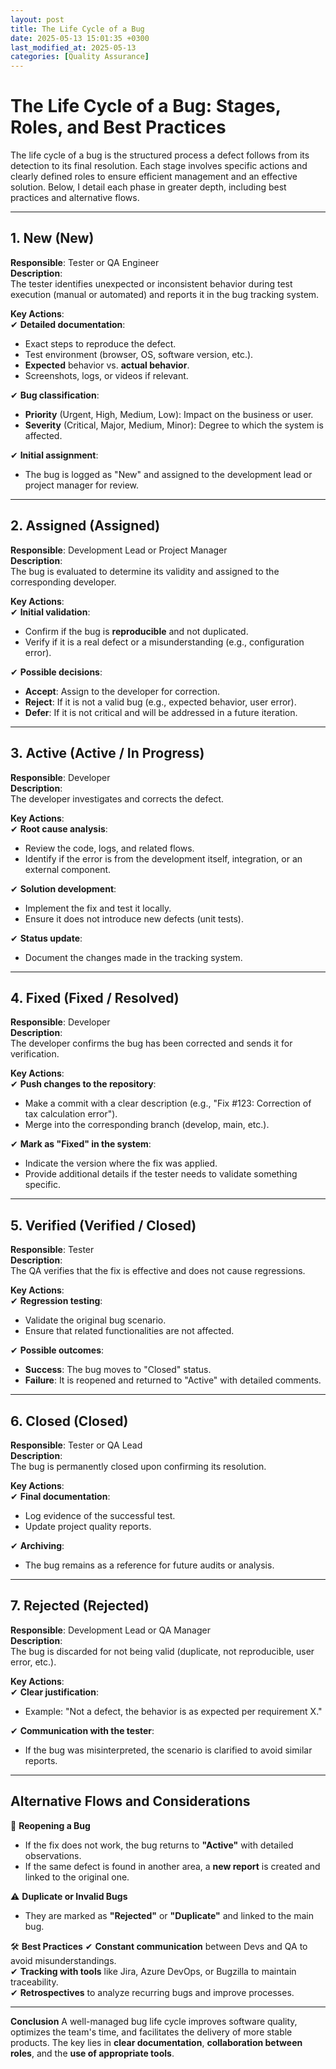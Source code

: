 ```yaml
---
layout: post
title: The Life Cycle of a Bug
date: 2025-05-13 15:01:35 +0300
last_modified_at: 2025-05-13
categories: [Quality Assurance]
---
```


# **The Life Cycle of a Bug: Stages, Roles, and Best Practices**

The life cycle of a bug is the structured process a defect follows from its detection to its final resolution. Each stage involves specific actions and clearly defined roles to ensure efficient management and an effective solution. Below, I detail each phase in greater depth, including best practices and alternative flows.

---

## **1. New (New)**

**Responsible**: Tester or QA Engineer  
**Description**:  
The tester identifies unexpected or inconsistent behavior during test execution (manual or automated) and reports it in the bug tracking system.

**Key Actions**:  
✔ **Detailed documentation**:

- Exact steps to reproduce the defect.
- Test environment (browser, OS, software version, etc.).
- **Expected** behavior vs. **actual behavior**.
- Screenshots, logs, or videos if relevant.

✔ **Bug classification**:

- **Priority** (Urgent, High, Medium, Low): Impact on the business or user.
- **Severity** (Critical, Major, Medium, Minor): Degree to which the system is affected.

✔ **Initial assignment**:

- The bug is logged as "New" and assigned to the development lead or project manager for review.

---

## **2. Assigned (Assigned)**

**Responsible**: Development Lead or Project Manager  
**Description**:  
The bug is evaluated to determine its validity and assigned to the corresponding developer.

**Key Actions**:  
✔ **Initial validation**:

- Confirm if the bug is **reproducible** and not duplicated.
- Verify if it is a real defect or a misunderstanding (e.g., configuration error).

✔ **Possible decisions**:

- **Accept**: Assign to the developer for correction.
- **Reject**: If it is not a valid bug (e.g., expected behavior, user error).
- **Defer**: If it is not critical and will be addressed in a future iteration.

---

## **3. Active (Active / In Progress)**

**Responsible**: Developer  
**Description**:  
The developer investigates and corrects the defect.

**Key Actions**:  
✔ **Root cause analysis**:

- Review the code, logs, and related flows.
- Identify if the error is from the development itself, integration, or an external component.

✔ **Solution development**:

- Implement the fix and test it locally.
- Ensure it does not introduce new defects (unit tests).

✔ **Status update**:

- Document the changes made in the tracking system.

---

## **4. Fixed (Fixed / Resolved)**

**Responsible**: Developer  
**Description**:  
The developer confirms the bug has been corrected and sends it for verification.

**Key Actions**:  
✔ **Push changes to the repository**:

- Make a commit with a clear description (e.g., "Fix #123: Correction of tax calculation error").
- Merge into the corresponding branch (develop, main, etc.).

✔ **Mark as "Fixed" in the system**:

- Indicate the version where the fix was applied.
- Provide additional details if the tester needs to validate something specific.

---

## **5. Verified (Verified / Closed)**

**Responsible**: Tester  
**Description**:  
The QA verifies that the fix is effective and does not cause regressions.

**Key Actions**:  
✔ **Regression testing**:

- Validate the original bug scenario.
- Ensure that related functionalities are not affected.

✔ **Possible outcomes**:

- **Success**: The bug moves to "Closed" status.
- **Failure**: It is reopened and returned to "Active" with detailed comments.

---

## **6. Closed (Closed)**

**Responsible**: Tester or QA Lead  
**Description**:  
The bug is permanently closed upon confirming its resolution.

**Key Actions**:  
✔ **Final documentation**:

- Log evidence of the successful test.
- Update project quality reports.

✔ **Archiving**:

- The bug remains as a reference for future audits or analysis.

---

## **7. Rejected (Rejected)**

**Responsible**: Development Lead or QA Manager  
**Description**:  
The bug is discarded for not being valid (duplicate, not reproducible, user error, etc.).

**Key Actions**:  
✔ **Clear justification**:

- Example: "Not a defect, the behavior is as expected per requirement X."

✔ **Communication with the tester**:

- If the bug was misinterpreted, the scenario is clarified to avoid similar reports.

---

## **Alternative Flows and Considerations**

🔄 **Reopening a Bug**

- If the fix does not work, the bug returns to **"Active"** with detailed observations.
- If the same defect is found in another area, a **new report** is created and linked to the original one.

⚠ **Duplicate or Invalid Bugs**

- They are marked as **"Rejected"** or **"Duplicate"** and linked to the main bug.

🛠 **Best Practices** ✔ **Constant communication** between Devs and QA to avoid misunderstandings.  
✔ **Tracking with tools** like Jira, Azure DevOps, or Bugzilla to maintain traceability.  
✔ **Retrospectives** to analyze recurring bugs and improve processes.

---

**Conclusion** A well-managed bug life cycle improves software quality, optimizes the team's time, and facilitates the delivery of more stable products. The key lies in **clear documentation**, **collaboration between roles**, and the **use of appropriate tools**.

